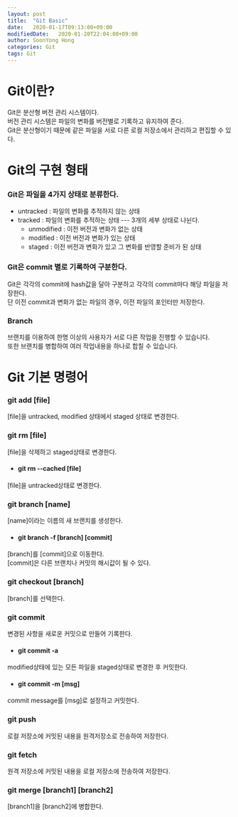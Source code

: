 ```yaml
---
layout: post
title:  "Git Basic"
date:   2020-01-17T09:13:00+09:00
modifiedDate:   2020-01-20T22:04:00+09:00
author: SoonYong Hong
categories: Git
tags: Git
---
```


# Git이란?

Git은 분산형 버전 관리 시스템이다.  
버전 관리 시스템은 파일의 변화를 버전별로 기록하고 유지하여 준다.  
Git은 분산형이기 때문에 같은 파일을 서로 다른 로컬 저장소에서 관리하고 편집할 수 있다.

# Git의 구현 형태
### Git은 파일을 4가지 상태로 분류한다.
* untracked : 파일의 변화를 추적하지 않는 상태
* tracked : 파일의 변화를 추적하는 상태 --- 3개의 세부 상태로 나뉜다.
    * unmodified : 이전 버전과 변화가 없는 상태
    * modified : 이전 버전과 변화가 있는 상태
    * staged : 이전 버전과 변화가 있고 그 변화를 반영할 준비가 된 상태
    
### Git은 commit 별로 기록하여 구분한다.
Git은 각각의 commit에 hash값을 달아 구분하고
각각의 commit마다 해당 파일을 저장한다.   
단 이전 commit과 변화가 없는 파일의 경우, 이전 파일의 포인터만 저장한다.

### Branch
브랜치를 이용하여 한명 이상의 사용자가 서로 다른 작업을 진행할 수 있습니다.  
또한 브랜치를 병합하여 여러 작업내용을 하나로 합칠 수 있습니다.

# Git 기본 명령어
### git add [file]
[file]을 untracked, modified 상태에서 staged 상태로 변경한다.

### git rm [file]
[file]을 삭제하고 staged상태로 변경한다.
* #### git rm --cached [file]
[file]을 untracked상태로 변경한다.

### git branch [name]
[name]이라는 이름의 새 브랜치를 생성한다.
* #### git branch -f [branch] [commit]
[branch]를 [commit]으로 이동한다.  
[commit]은 다른 브랜치나 커밋의 해시값이 될 수 있다.

### git checkout [branch]
[branch]를 선택한다.

### git commit
변경된 사항을 새로운 커밋으로 만들어 기록한다.
* #### git commit -a
modified상태에 있는 모든 파일을 staged상태로 변경한 후 커밋한다.
* #### git commit -m [msg]
commit message를 [msg]로 설정하고 커밋한다.

### git push
로컬 저장소에 커밋된 내용을 원격저장소로 전송하여 저장한다.

### git fetch
원격 저장소에 커밋된 내용을 로컬 저장소에 전송하여 저장한다.

### git merge [branch1] [branch2]
[branch1]을 [branch2]에 병합한다.
